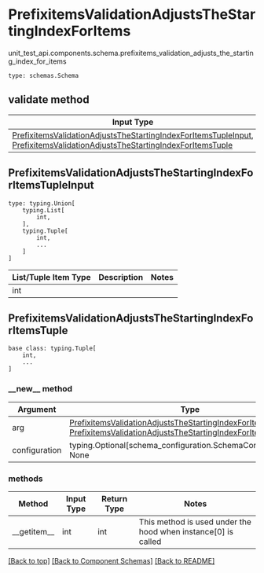 # PrefixitemsValidationAdjustsTheStartingIndexForItems
unit_test_api.components.schema.prefixitems_validation_adjusts_the_starting_index_for_items
```
type: schemas.Schema
```

## validate method
Input Type | Return Type | Notes
------------ | ------------- | -------------
[PrefixitemsValidationAdjustsTheStartingIndexForItemsTupleInput](#prefixitemsvalidationadjuststhestartingindexforitemstupleinput), [PrefixitemsValidationAdjustsTheStartingIndexForItemsTuple](#prefixitemsvalidationadjuststhestartingindexforitemstuple) | [PrefixitemsValidationAdjustsTheStartingIndexForItemsTuple](#prefixitemsvalidationadjuststhestartingindexforitemstuple) |

## PrefixitemsValidationAdjustsTheStartingIndexForItemsTupleInput
```
type: typing.Union[
    typing.List[
        int,
    ],
    typing.Tuple[
        int,
        ...
    ]
]
```
List/Tuple Item Type | Description | Notes
-------------------- | ------------- | -------------
int |  |

## PrefixitemsValidationAdjustsTheStartingIndexForItemsTuple
```
base class: typing.Tuple[
    int,
    ...
]
```
### &lowbar;&lowbar;new&lowbar;&lowbar; method
Argument | Type
-------- | ------
arg      | [PrefixitemsValidationAdjustsTheStartingIndexForItemsTupleInput](#prefixitemsvalidationadjuststhestartingindexforitemstupleinput), [PrefixitemsValidationAdjustsTheStartingIndexForItemsTuple](#prefixitemsvalidationadjuststhestartingindexforitemstuple)
configuration | typing.Optional[schema_configuration.SchemaConfiguration] = None

### methods
Method | Input Type | Return Type | Notes
------ | ---------- | ----------- | ------
&lowbar;&lowbar;getitem&lowbar;&lowbar; | int | int | This method is used under the hood when instance[0] is called

[[Back to top]](#top) [[Back to Component Schemas]](../../../README.md#Component-Schemas) [[Back to README]](../../../README.md)
